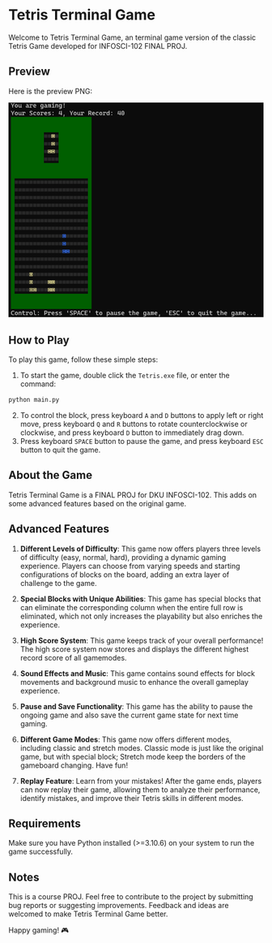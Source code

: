 # Tetris Terminal Game

Welcome to Tetris Terminal Game, an terminal game version of the classic Tetris Game developed for INFOSCI-102 FINAL PROJ.

## Preview
Here is the preview PNG:
<div align="center">
  <img src="Preview.png" alt="Preview">
</div>

## How to Play

To play this game, follow these simple steps:

1. To start the game, double click the `Tetris.exe` file, or enter the command:
```bash
python main.py
```
2. To control the block, press keyboard `A` and `D` buttons to apply left or right move, press keyboard `Q` and `R` buttons to rotate counterclockwise or clockwise, and press keyboard `D` button to immediately drag down.
3. Press keyboard `SPACE` button to pause the game, and press keyboard `ESC` button to quit the game.

## About the Game

Tetris Terminal Game is a FINAL PROJ for DKU INFOSCI-102. This adds on some advanced features based on the original game.

## Advanced Features

1. __Different Levels of Difficulty__: This game now offers players three levels of difficulty (easy, normal, hard), providing a dynamic gaming experience. Players can choose from varying speeds and starting configurations of blocks on the board, adding an extra layer of challenge to the game.

2. __Special Blocks with Unique Abilities__: This game has special blocks that can eliminate the corresponding column when the entire full row is eliminated, which not only increases the playability but also enriches the experience.

4. __High Score System__: This game keeps track of your overall performance! The high score system now stores and displays the different highest record score of all gamemodes.

5. __Sound Effects and Music__: This game contains sound effects for block movements and background music to enhance the overall gameplay experience.

6. __Pause and Save Functionality__: This game has the ability to pause the ongoing game and also save the current game state for next time gaming.

7. __Different Game Modes__: This game now offers different modes, including classic and stretch modes. Classic mode is just like the original game, but with special block; Stretch mode keep the borders of the gameboard changing. Have fun!

8. __Replay Feature__: Learn from your mistakes! After the game ends, players can now replay their game, allowing them to analyze their performance, identify mistakes, and improve their Tetris skills in different modes.

## Requirements

Make sure you have Python installed (>=3.10.6) on your system to run the game successfully.

## Notes

This is a course PROJ. Feel free to contribute to the project by submitting bug reports or suggesting improvements. Feedback and ideas are welcomed to make Tetris Terminal Game better.

Happy gaming! 🎮
